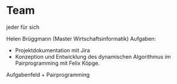 # Team

jeder für sich

Helen Brüggmann (Master Wirtschaftsinformatik)
Aufgaben:

- Projektdokumentation mit Jira
- Konzeption und Entwicklung des dynamischen Algorithmus im Pairprogramming mit Felix Köpge.

Aufgabenfeld + Pairprogramming
